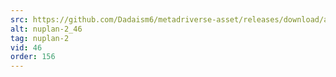 ```yaml
---
src: https://github.com/Dadaism6/metadriverse-asset/releases/download/assetsv1.0.2/nuplan-2_46.mp4
alt: nuplan-2_46
tag: nuplan-2
vid: 46
order: 156
---
```

